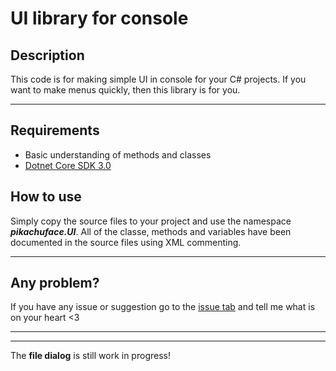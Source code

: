 # UI library for console

## Description
This code is for making simple UI in console for your C# projects. 
If you want to make menus quickly, then this library is for you.

---

## Requirements
- Basic understanding of methods and classes
- [Dotnet Core SDK 3.0](https://dotnet.microsoft.com/download)

## How to use
Simply copy the source files to your project and use the namespace ***pikachuface.UI***. All of the classe, methods and variables have been documented in the source files using XML commenting. 

---

## Any problem?
If you have any issue or suggestion go to the [issue tab](https://github.com/pikachuface/csharp-cli-UI/issues) and tell me what is on your heart <3

---
---

The **file dialog** is still work in progress! 



